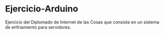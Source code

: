 # Ejercicio-Arduino
Ejercicio del Diplomado de Internet de las Cosas que consiste en un sistema de enfriamiento para servidores.
